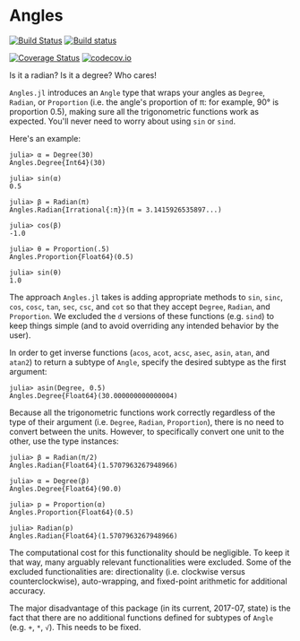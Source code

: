 # Angles

[![Build Status](https://travis-ci.org/yakir12/Angles.jl.svg?branch=master)](https://travis-ci.org/yakir12/Angles.jl) [![Build status](https://ci.appveyor.com/api/projects/status/2av8jox9h4a1sf2t?svg=true)](https://ci.appveyor.com/project/yakir12/angles-jl)

[![Coverage Status](https://coveralls.io/repos/yakir12/Angles.jl/badge.svg?branch=master&service=github)](https://coveralls.io/github/yakir12/Angles.jl?branch=master) [![codecov.io](http://codecov.io/github/yakir12/Angles.jl/coverage.svg?branch=master)](http://codecov.io/github/yakir12/Angles.jl?branch=master)

Is it a radian? Is it a degree? Who cares! 

`Angles.jl` introduces an `Angle` type that wraps your angles as `Degree`, `Radian`, or `Proportion` (i.e. the angle's proportion of π: for example, 90° is proportion 0.5), making sure all the trigonometric functions work as expected. You'll never need to worry about using `sin` or `sind`.


Here's an example:
```
julia> α = Degree(30)
Angles.Degree{Int64}(30)

julia> sin(α)
0.5

julia> β = Radian(π)
Angles.Radian{Irrational{:π}}(π = 3.1415926535897...)

julia> cos(β)
-1.0

julia> θ = Proportion(.5)
Angles.Proportion{Float64}(0.5)

julia> sin(θ)
1.0
```

The approach `Angles.jl` takes is adding appropriate methods to `sin`, `sinc`, `cos`, `cosc`, `tan`, `sec`, `csc`, and `cot` so that they accept `Degree`, `Radian`, and `Proportion`. We excluded the `d` versions of these functions (e.g. `sind`) to keep things simple (and to avoid overriding any intended behavior by the user). 

In order to get inverse functions (`acos`, `acot`, `acsc`, `asec`, `asin`, `atan`, and `atan2`) to return a subtype of `Angle`, specify the desired subtype as the first argument: 
```
julia> asin(Degree, 0.5)
Angles.Degree{Float64}(30.000000000000004)
```

Because all the trigonometric functions work correctly regardless of the type of their argument (i.e. `Degree`, `Radian`, `Proportion`), there is no need to convert between the units. However, to specifically convert one unit to the other, use the type instances:
```
julia> β = Radian(π/2)
Angles.Radian{Float64}(1.5707963267948966)

julia> α = Degree(β)
Angles.Degree{Float64}(90.0)

julia> p = Proportion(α)
Angles.Proportion{Float64}(0.5)

julia> Radian(p)
Angles.Radian{Float64}(1.5707963267948966)
```

The computational cost for this functionality should be negligible. To keep it that way, many arguably relevant functionalities were excluded. Some of the excluded functionalities are: directionality (i.e. clockwise versus counterclockwise), auto-wrapping, and fixed-point arithmetic for additional accuracy. 

The major disadvantage of this package (in its current, 2017-07, state) is the fact that there are no additional functions defined for subtypes of `Angle` (e.g. `+`, `*`, `√`). This needs to be fixed.
